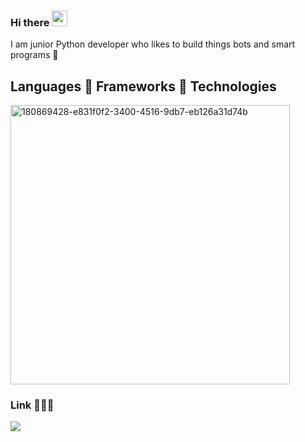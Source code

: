 ### Hi there <img src="https://user-images.githubusercontent.com/1303154/88677602-1635ba80-d120-11ea-84d8-d263ba5fc3c0.gif" width="25" height="25">

I am junior Python developer who likes to build things bots and smart programs 🦾

## Languages :link: Frameworks :link: Technologies 
<img width="447" alt="180869428-e831f0f2-3400-4516-9db7-eb126a31d74b" src="https://user-images.githubusercontent.com/84875420/180869428-e831f0f2-3400-4516-9db7-eb126a31d74b.png">

### Link 👨🏻‍💻 
[![](https://camo.githubusercontent.com/7e1a1a039c75a7c4d2a91d7f97bf0a1c2adcf7cb49b7dbbfc02963a4f9fdaca4/68747470733a2f2f696d672e736869656c64732e696f2f62616467652f6c696e6b6564696e2d2532333030373742352e7376673f7374796c653d666f722d7468652d6261646765266c6f676f3d6c696e6b6564696e266c6f676f436f6c6f723d7768697465)](https://www.linkedin.com/in/s-chaikovskyi/)
